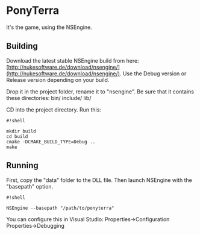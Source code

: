 # PonyTerra #

It's the game, using the NSEngine.

## Building ##

Download the latest stable NSEngine build from here: [http://nukesoftware.de/download/nsengine/](http://nukesoftware.de/download/nsengine/).
Use the Debug version or Release version depending on your build.

Drop it in the project folder, rename it to "nsengine".
Be sure that it contains these directories:
	bin/
	include/
	lib/

CD into the project directory.
Run this:

```
#!shell

mkdir build
cd build
cmake -DCMAKE_BUILD_TYPE=Debug ..
make
```

## Running ##

First, copy the "data" folder to the DLL file. Then launch NSEngine with the "basepath" option.
```
#!shell

NSEngine --basepath "/path/to/ponyterra"
```

You can configure this in Visual Studio: Properties->Configuration Properties->Debugging